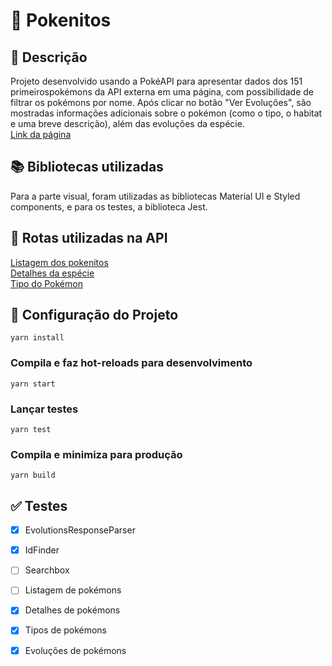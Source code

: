 # :mouse2: Pokenitos  

## :page_with_curl: Descrição
Projeto desenvolvido usando a PokéAPI para apresentar dados dos 151 primeirospokémons da API externa em uma página, com possibilidade de filtrar os pokémons por nome. Após clicar no botão "Ver Evoluções", são mostradas informações adicionais sobre o pokémon (como o tipo, o habitat e uma breve descrição), além das evoluções da espécie.  
[Link da página](https://pokenitos.vercel.app)

## :books: Bibliotecas utilizadas
Para a parte visual, foram utilizadas as bibliotecas Material UI e Styled components, e para os testes, a biblioteca Jest.

## :game_die: Rotas utilizadas na API
[Listagem dos pokenitos](https://pokeapi.co/api/v2/pokemon?limit=151)  
[Detalhes da espécie](https://pokeapi.co/api/v2/pokemon-species/${id}/)  
[Tipo do Pokémon](https://pokeapi.co/api/v2/pokemon/${id})

## :wrench: Configuração do Projeto

```
yarn install
```

### Compila e faz hot-reloads para desenvolvimento
```
yarn start
```

### Lançar testes  
```
yarn test
```

### Compila e minimiza para produção
```
yarn build
```


## :white_check_mark: Testes  
- [X] EvolutionsResponseParser  
- [X] IdFinder  
- [ ] Searchbox  
- [ ] Listagem de pokémons  
- [X] Detalhes de pokémons  
- [X] Tipos de pokémons  
- [X] Evoluções de pokémons  

